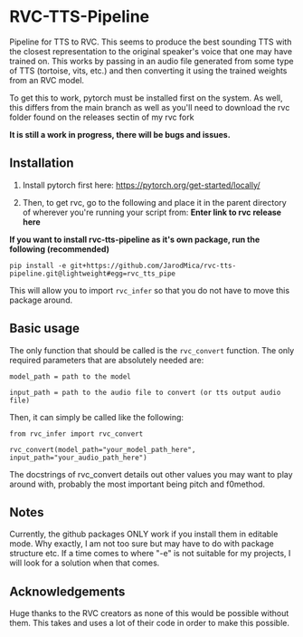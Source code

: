 # RVC-TTS-Pipeline
Pipeline for TTS to RVC.  This seems to produce the best sounding TTS with the closest representation to the original speaker's voice that one may have trained on.  This works by passing in an audio file generated from some type of TTS (tortoise, vits, etc.) and then converting it using the trained weights from an RVC model.  

To get this to work, pytorch must be installed first on the system.  As well, this differs from the main branch as well as you'll need to download the rvc folder found on the releases sectin of my rvc fork

**It is still a work in progress, there will be bugs and issues.**

## Installation

1. Install pytorch first here: https://pytorch.org/get-started/locally/

2. Then, to get rvc, go to the following and place it in the parent directory of wherever you're running your script from: **Enter link to rvc release here**

**If you want to install rvc-tts-pipeline as it's own package, run the following (recommended)**

```
pip install -e git+https://github.com/JarodMica/rvc-tts-pipeline.git@lightweight#egg=rvc_tts_pipe
```

This will allow you to import ```rvc_infer``` so that you do not have to move this package around.

## Basic usage
The only function that should be called is the ```rvc_convert``` function.  The only required parameters that are absolutely needed are:

```model_path = path to the model```

```input_path = path to the audio file to convert (or tts output audio file)```

Then, it can simply be called like the following:

```
from rvc_infer import rvc_convert

rvc_convert(model_path="your_model_path_here", input_path="your_audio_path_here")
```

The docstrings of rvc_convert details out other values you may want to play around with, probably the most important being pitch and f0method.

## Notes
Currently, the github packages ONLY work if you install them in editable mode.  Why exactly, I am not too sure but may have to do with package structure etc. If a time comes to where "-e" is not suitable for my projects, I will look for a solution when that comes.

## Acknowledgements
Huge thanks to the RVC creators as none of this would be possible without them.  This takes and uses a lot of their code in order to make this possible.
